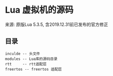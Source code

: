 # Lua 虚拟机的源码

来源: 原版Lua 5.3.5, 含2019.12.31前已发布的官方修正

## 目录

```
inculde -- 头文件
modules -- Lua库的源码目录
rtt     -- rtt适配层
freertos -- freertos 适配层
```

